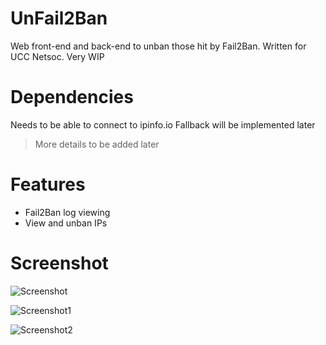 # UnFail2Ban
Web front-end and back-end to unban those hit by Fail2Ban. Written for UCC Netsoc. Very WIP

# Dependencies
Needs to be able to connect to ipinfo.io
Fallback will be implemented later

>More details to be added later

# Features
* Fail2Ban log viewing
* View and unban IPs

# Screenshot

![Screenshot](http://strum355.netsoc.co/public_images/fail2ban.png)

![Screenshot1](http://strum355.netsoc.co/public_images/fail2ban1.png)

![Screenshot2](http://strum355.netsoc.co/public_images/fail2ban2.png)